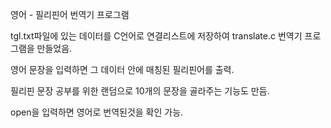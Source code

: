 영어 - 필리핀어 번역기 프로그램


tgl.txt파일에 있는 데이터를 C언어로 연결리스트에 저장하여 translate.c 번역기 프로그램을 만들었음. 

영어 문장을 입력하면 그 데이터 안에 매칭된 필리핀어를 출력.

필리핀 문장 공부를 위한 랜덤으로 10개의 문장을 골라주는 기능도 만듬.

open을 입력하면 영어로 번역된것을 확인 가능.
